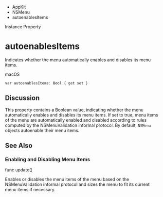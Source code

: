 

- AppKit
- NSMenu
-  autoenablesItems 

Instance Property

# autoenablesItems

Indicates whether the menu automatically enables and disables its menu items.

macOS

``` source
var autoenablesItems: Bool { get set }
```

## Discussion

This property contains a Boolean value, indicating whether the menu automatically enables and disables its menu items. If set to true, menu items of the menu are automatically enabled and disabled according to rules computed by the NSMenuValidation informal protocol. By default, `NSMenu` objects autoenable their menu items.

## See Also

### Enabling and Disabling Menu Items

func update()

Enables or disables the menu items of the menu based on the NSMenuValidation informal protocol and sizes the menu to fit its current menu items if necessary.

